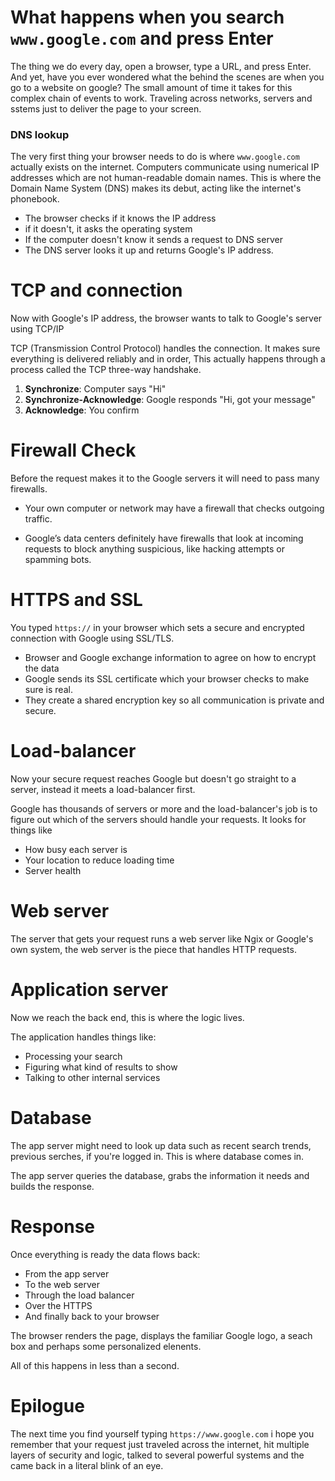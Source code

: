 # What happens when you search ```www.google.com```  and press Enter

The thing we do every day, open a browser, type a URL, and press Enter. And yet, have you ever wondered what the behind the scenes are when you go to a website on google? The small amount of time it takes for this complex chain of events to work. Traveling across networks, servers and sstems just to deliver the page to your screen.

### DNS lookup
The very first thing  your browser needs to do is where ```www.google.com``` actually exists on the internet. Computers communicate using numerical IP addresses which are not human-readable domain names. This is where the Domain Name System (DNS) makes its debut, acting like the internet's phonebook.

- The browser checks if it knows the IP address
- if it doesn't, it asks the operating system
- If the computer doesn't know it sends a request to DNS server
- The DNS server looks it up and returns Google's IP address.

# TCP and connection
Now with Google's IP address, the browser wants to talk to Google's server using TCP/IP

TCP (Transmission Control Protocol) handles the connection. It makes sure everything is delivered reliably and in order, This actually happens through a process called the TCP three-way handshake. 

1. **Synchronize**: Computer says "Hi"
2. **Synchronize-Acknowledge**:  Google responds "Hi, got your message"
3. **Acknowledge**: You confirm

# Firewall Check 
Before the request makes it to the Google servers it will need to pass many firewalls.


- Your own computer or network may have a firewall that checks outgoing traffic.

- Google’s data centers definitely have firewalls that look at incoming requests to block anything suspicious, like hacking attempts or spamming bots.


# HTTPS and SSL 
You typed ```https://``` in your browser which sets a secure and encrypted connection with Google using SSL/TLS.

- Browser and Google exchange information to agree on how to encrypt the data 
- Google sends its SSL certificate which your browser checks to make sure is real.
- They create a shared encryption key so all communication is private and secure.

# Load-balancer 
Now your secure request reaches Google but doesn't go straight to a server, instead it meets a load-balancer first.

Google has thousands of servers or more and the load-balancer's job is to figure out which of the servers should handle your requests. It looks for things like 

- How busy each server is 
- Your location to reduce loading time
- Server health

# Web server

The server that gets your request runs a web server like Ngix or Google's own system, the web server is the piece that handles HTTP requests.


# Application server
Now we reach the back end, this is where the logic lives.

The application handles things like:
- Processing your search
- Figuring what kind of results to show
- Talking to other internal services

# Database
The app server might need to look up data such as recent search trends, previous serches, if you're logged in. This is where database comes in.

The app server queries the database, grabs the information it needs and builds the response.

# Response
Once everything is ready the data flows back:
- From the app server 
- To the web server
- Through the load balancer
- Over the HTTPS
- And finally back to your browser

The browser renders the page, displays the familiar Google logo, a seach box and perhaps some personalized elenents.

All of this happens in less than a second.

# Epilogue
 The next time you find yourself typing ```https://www.google.com``` i hope you remember that your request just traveled across the internet, hit multiple layers of security and logic, talked to several powerful systems and the came back in a literal blink of an eye.


